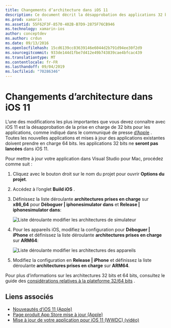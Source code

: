 ```yaml
---
title: Changements d’architecture dans iOS 11
description: Ce document décrit la désapprobation des applications 32 bits dans iOS 11. Il explique comment mettre à jour des applications pour cibler des architectures 64 bits.
ms.prod: xamarin
ms.assetid: 55F62F3F-8570-402B-B7D9-2875F76CB946
ms.technology: xamarin-ios
author: conceptdev
ms.author: crdun
ms.date: 09/13/2016
ms.openlocfilehash: 15cd6139cc83639146e6044d2b791d94ee30f2d9
ms.sourcegitcommit: 933de144d1fbe7d412e49b743839cae4bfcac439
ms.translationtype: MT
ms.contentlocale: fr-FR
ms.lasthandoff: 09/04/2019
ms.locfileid: "70286346"
---
```

# <a name="architecture-changes-in-ios-11"></a>Changements d’architecture dans iOS 11

L’une des modifications les plus importantes que vous devez connaître avec iOS 11 est la désapprobation de la prise en charge de 32 bits pour les applications, comme indiqué dans le communiqué de presse [d’Apple](https://developer.apple.com/news/?id=06282017b) . Toutes les nouvelles applications et mises à jour des applications existantes doivent prendre en charge 64 bits. les applications 32 bits ne **seront pas lancées** dans iOS 11.

Pour mettre à jour votre application dans Visual Studio pour Mac, procédez comme suit :

1. Cliquez avec le bouton droit sur le nom du projet pour ouvrir **Options du projet**.
2. Accédez à l’onglet **Build iOS** .
3. Définissez la liste déroulante **architectures prises en charge** sur **x86_64** pour **Déboguer | iphonesimulator dans** et **Release | iphonesimulator dans**:

    ![Liste déroulante modifier les architectures de simulateur](architecture-changes-images/image1.png)

4. Pour les appareils iOS, modifiez la configuration pour **Déboguer | iPhone** et définissez la liste déroulante **architectures prises en charge** sur **ARM64**:

    ![Liste déroulante modifier les architectures des appareils](architecture-changes-images/image2.png)

5. Modifiez la configuration en **Release | iPhone** et définissez la liste déroulante **architectures prises en charge** sur **ARM64**.

Pour plus d’informations sur les architectures 32 bits et 64 bits, consultez le guide des [considérations relatives à la plateforme 32/64 bits](~/cross-platform/macios/32-and-64/index.md#ios) .

## <a name="related-links"></a>Liens associés

- [Nouveautés d’iOS 11 (Apple)](https://developer.apple.com/ios/)
- [Page produit App Store mise à jour (Apple)](https://developer.apple.com/app-store/product-page/)
- [Mise à jour de votre application pour iOS 11 (WWDC) (vidéo)](https://developer.apple.com/videos/play/wwdc2017/204/)
